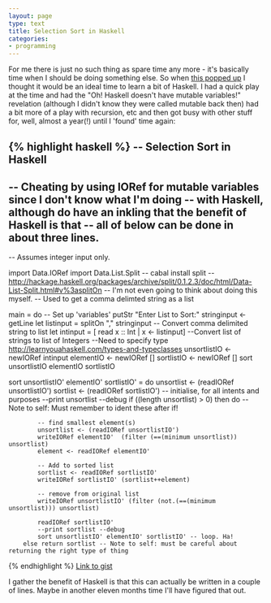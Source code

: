 ```yaml
---
layout: page
type: text
title: Selection Sort in Haskell
categories: 
- programming
---
```

For me there is just no such thing as spare time any more - it's basically time when I should be doing something else. So when [this popped up](http://reprog.wordpress.com/2010/05/19/another-challenge-can-you-write-a-correct-selection-sort/) I thought it would be an ideal time to learn a bit of Haskell. I had a quick play at the time and had the "Oh! Haskell doesn't have mutable variables!" revelation (although I didn't know they were called mutable back then) had a bit more of a play with recursion, etc and then got busy with other stuff for, well, almost a year(!) until I 'found' time again:

{% highlight haskell %}
-- Selection Sort in Haskell 
--
-- Cheating by using IORef for mutable variables since I don't know what I'm doing
-- with Haskell, although do have an inkling that the benefit of Haskell is that
-- all of below can be done in about three lines. 
--
-- Assumes integer input only.

import Data.IORef
import Data.List.Split	-- cabal install split 
						-- http://hackage.haskell.org/packages/archive/split/0.1.2.3/doc/html/Data-List-Split.html#v%3asplitOn
						-- I'm not even going to think about doing this myself.
						-- Used to get a comma delimted string as a list

main = do 
	-- Set up 'variables'
	putStr "Enter List to Sort:"
	stringinput <- getLine
	let listinput = splitOn "," stringinput -- Convert comma delimited string to list
	let intinput = [ read x :: Int | x <- listinput]	--Convert list of strings to list of Integers
														--Need to specify type http://learnyouahaskell.com/types-and-typeclasses
	unsortlistIO <- newIORef intinput
	elementIO <- newIORef []
	sortlistIO <- newIORef []
	sort unsortlistIO elementIO sortlistIO

sort unsortlistIO' elementIO' sortlistIO' = do
	unsortlist <- (readIORef unsortlistIO')
	sortlist <- (readIORef sortlistIO') -- initialise, for all intents and purposes
	--print unsortlist --debug
	if ((length unsortlist) > 0)
		then do -- Note to self: Must remember to ident these after if!

			-- find smallest element(s)
			unsortlist <- (readIORef unsortlistIO')
			writeIORef elementIO'  (filter (==(minimum unsortlist)) unsortlist)
			element <- readIORef elementIO'

			-- Add to sorted list
			sortlist <- readIORef sortlistIO'
			writeIORef sortlistIO' (sortlist++element)

			-- remove from original list
			writeIORef unsortlistIO' (filter (not.(==(minimum unsortlist))) unsortlist)

			readIORef sortlistIO'
			--print sortlist --debug
			sort unsortlistIO' elementIO' sortlistIO' -- loop. Ha!
		else return sortlist -- Note to self: must be careful about returning the right type of thing

{% endhighlight %}
[Link to gist](https://gist.github.com/914610)

I gather the benefit of Haskell is that this can actually be written in a couple  of lines. Maybe in another eleven months time I'll have figured that out.  
